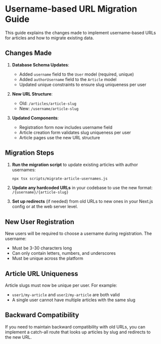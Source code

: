 # Username-based URL Migration Guide

This guide explains the changes made to implement username-based URLs for articles and how to migrate existing data.

## Changes Made

1. **Database Schema Updates**:
   - Added `username` field to the `User` model (required, unique)
   - Added `authorUsername` field to the `Article` model
   - Updated unique constraints to ensure slug uniqueness per user

2. **New URL Structure**:
   - Old: `/articles/article-slug`
   - New: `/username/article-slug`

3. **Updated Components**:
   - Registration form now includes username field
   - Article creation form validates slug uniqueness per user
   - Article pages use the new URL structure

## Migration Steps

1. **Run the migration script** to update existing articles with author usernames:

   ```bash
   npx tsx scripts/migrate-article-usernames.js
   ```

2. **Update any hardcoded URLs** in your codebase to use the new format: `/{username}/{article-slug}`

3. **Set up redirects** (if needed) from old URLs to new ones in your Next.js config or at the web server level.

## New User Registration

New users will be required to choose a username during registration. The username:
- Must be 3-30 characters long
- Can only contain letters, numbers, and underscores
- Must be unique across the platform

## Article URL Uniqueness

Article slugs must now be unique per user. For example:
- `user1/my-article` and `user2/my-article` are both valid
- A single user cannot have multiple articles with the same slug

## Backward Compatibility

If you need to maintain backward compatibility with old URLs, you can implement a catch-all route that looks up articles by slug and redirects to the new URL.
